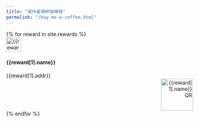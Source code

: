 ```yaml
---
title: "请作者喝杯咖啡呀"
permalink: "/buy-me-a-coffee.html"
---
```


<div class="container">
    <div class="row gap-y listrecent listrecent listauthor">
    {% for reward in site.rewards %}
        <div class="col-lg-6 mb-4">
          <div class="p-4 border rounded">
            <div class="row">
              <div class="col-md-2 mb-4 mb-md-0">
                <img alt="{{reward[1].name}}" src="{{site.baseurl}}/{{ reward[1].logo }}" height="40" width="40">
              </div>
              <div class="col-md-7">
                <div>
                  <h4 class="text-dark mb-0"> {{reward[1].name}} </h4>
                  <div class="excerpt" style="word-break: break-all;">{{reward[1].addr}}</div>
                </div>
              </div>
              <div class="col-md-3" style="text-align: right;">
                <img alt="{{reward[1].name}} QR" src="{{site.baseurl}}/{{ reward[1].qr }}" height="86" width="86">
              </div>
            </div>
          </div>
        </div>
    {% endfor %}
    </div>
</div>
